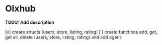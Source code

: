 # Olxhub

**TODO: Add description**

[x] create structs [users, store, listing, rating]
[ ] create functions add, get, get all, delete (users, store, listing, rating) and add agent
